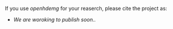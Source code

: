 If you use *openhdemg* for your reaserch, please cite the project as:

- *We are woroking to publish soon..*
